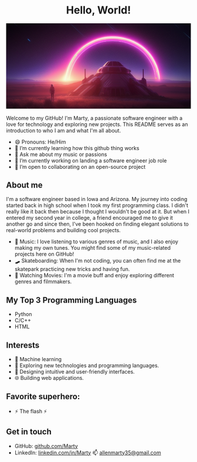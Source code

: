 

<div align="center">
  
  # Hello, World!
  ![Header Image](Galaxy2.png)

</div>

Welcome to my GitHub! I'm  Marty, a passionate software engineer with a love for technology and exploring new projects. This README serves as an introduction to who I am and what I'm all about.
* 😄 Pronouns: He/Him
* 🌱 I’m currently learning how this github thing works
* 💬 Ask me about my music or passions
* 🔭 I’m currently working on landing a software engineer job role
* 👯 I’m open to collaborating on an open-source project

## About me
I'm a software engineer based in Iowa and Arizona. My journey into coding started back in high school when I took my first programming class. I didn't really like it back then because I thought I wouldn't be good at it. But when I entered my second year in college, a friend encouraged me to give it another go and since then, I've been hooked on finding elegant solutions to real-world problems and building cool projects.

- 🎵 Music: I love listening to various genres of music, and I also enjoy making my own tunes. You might find some of my music-related projects here on GitHub!
- 🛹 Skateboarding: When I'm not coding, you can often find me at the skatepark practicing new tricks and having fun.
- 🎥 Watching Movies: I'm a movie buff and enjoy exploring different genres and filmmakers.
  
## My Top 3 Programming Languages
- Python
- C/C++
- HTML
  
## Interests
- 🤖 Machine learning
- 🚀 Exploring new technologies and programming languages.
- 🎨 Designing intuitive and user-friendly interfaces.
- 🌐 Building web applications.
  
## Favorite superhero:
* ⚡ The flash ⚡ 

## Get in touch
- GitHub: [github.com/Marty](https://github.com/MartyMcFly012)
- LinkedIn: [linkedin.com/in/Marty](https://www.linkedin.com/in/marty-allen)
📫 allenmarty35@gmail.com
